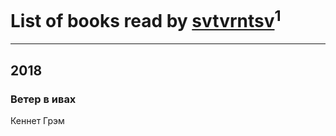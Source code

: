 # List of books read by [svtvrntsv](http://vk.com/id22511029)<sup>1</sup>
---

## 2018

### Ветер в ивах
Кеннет Грэм



